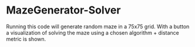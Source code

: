# MazeGenerator-Solver
Running this code will generate random maze in a 75x75 grid. With a button a visualization of solving the maze using a chosen algorithm + distance metric is shown.
